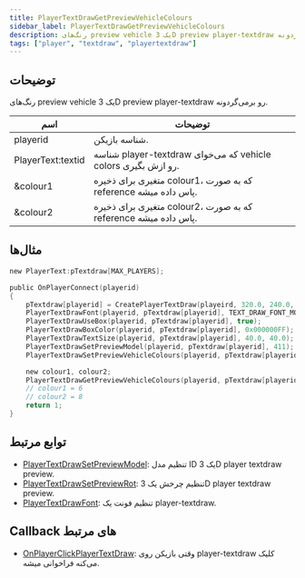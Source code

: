 ```yaml
---
title: PlayerTextDrawGetPreviewVehicleColours
sidebar_label: PlayerTextDrawGetPreviewVehicleColours
description: رنگ‌های preview vehicle یک 3D preview player-textdraw رو برمی‌گردونه.
tags: ["player", "textdraw", "playertextdraw"]
---
```


<VersionWarn version='omp v1.1.0.2612' />

## توضیحات

رنگ‌های preview vehicle یک 3D preview player-textdraw رو برمی‌گردونه.

| اسم               | توضیحات                                                      |
| ----------------- | ---------------------------------------------------------------- |
| playerid          | شناسه بازیکن.                                            |
| PlayerText:textid | شناسه player-textdraw که می‌خوای vehicle colors رو ازش بگیری.      |
| &colour1          | متغیری برای ذخیره colour1، که به صورت reference پاس داده میشه. |
| &colour2          | متغیری برای ذخیره colour2، که به صورت reference پاس داده میشه. |

## مثال‌ها

```c
new PlayerText:pTextdraw[MAX_PLAYERS];

public OnPlayerConnect(playerid)
{
    pTextdraw[playerid] = CreatePlayerTextDraw(playeird, 320.0, 240.0, "_");
    PlayerTextDrawFont(playerid, pTextdraw[playerid], TEXT_DRAW_FONT_MODEL_PREVIEW);
    PlayerTextDrawUseBox(playerid, pTextdraw[playerid], true);
    PlayerTextDrawBoxColor(playerid, pTextdraw[playerid], 0x000000FF);
    PlayerTextDrawTextSize(playerid, pTextdraw[playerid], 40.0, 40.0);
    PlayerTextDrawSetPreviewModel(playerid, pTextdraw[playerid], 411);
    PlayerTextDrawSetPreviewVehicleColours(playerid, pTextdraw[playerid], 6, 8);

    new colour1, colour2;
    PlayerTextDrawGetPreviewVehicleColours(playerid, pTextdraw[playerid], colour1, colour2);
    // colour1 = 6
    // colour2 = 8
    return 1;
}
```

## توابع مرتبط

- [PlayerTextDrawSetPreviewModel](PlayerTextDrawSetPreviewModel): تنظیم مدل ID یک 3D player textdraw preview.
- [PlayerTextDrawSetPreviewRot](PlayerTextDrawSetPreviewRot): تنظیم چرخش یک 3D player textdraw preview.
- [PlayerTextDrawFont](PlayerTextDrawFont): تنظیم فونت یک player-textdraw.

## Callback های مرتبط

- [OnPlayerClickPlayerTextDraw](../callbacks/OnPlayerClickPlayerTextDraw): وقتی بازیکن روی player-textdraw کلیک می‌کنه فراخوانی میشه.